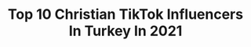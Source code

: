 ---
title: Top 10 Christian TikTok Influencers In Turkey In 2021
description: >-
  Find top christian TikTok influencers in Turkey in 2021. Most popular hashtags: #ke #cristiano #foryou #foryoupage.
platform: TikTok
hits: 11
text_top: See the best TikTok influencers on inBeat.
text_bottom: Our platform has 11 TikTok influencers like this in Turkey for you to collaborate.
profiles:
  - username: "beratincin01"
    fullname: >-
      Ben BEROO
    bio: >-
      
    location: "Turkey"
    followers: 2216
    engagement: 1031
    commentsToLikes: 0.032077
    id: ck8j419ii0izy0j789iluchlk
    verified: false
    hashtags: "#tiktoktreanding, #kesfettv, #instantbollywood, #tiktoktrends"
  - username: "erenkaankaracan"
    fullname: >-
      CristianoEren7
    bio: >-
      hedef 300K takipçi takip ederseniz sevinirim #teameren
    location: "Turkey"
    followers: 256500
    engagement: 1244
    commentsToLikes: 0.003125
    id: ckd05dya69tdq0j23y6e1qgje
    verified: false
    hashtags: "#realmadridfc, #fotbaall, #cr7fans, #beni"
  - username: "persian_lion"
    fullname: >-
      Persian_lion
    bio: >-
      I love football & speaking the truth. 18. All a Joke. Let’s get 20K by Christmas
    location: "Turkey"
    followers: 15700
    engagement: 585
    commentsToLikes: 0.163325
    id: ckcdke49l99dm0j23ol3gbu4u
    verified: false
    hashtags: "#arsenal, #britishhumour, #soccer, #football"
  - username: "stilistresulnew"
    fullname: >-
      StilistResul
    bio: >-
      📍GAZİANTEP RANDEVU İÇİN MESAJ BÖLÜMÜNDEN ULAŞABİLİRSİNİZ ( HERKESE AÇIK )
    location: "Turkey"
    followers: 13800
    engagement: 556
    commentsToLikes: 0.050706
    id: cka6lh4va34gq0i78ast0q8f6
    verified: false
    hashtags: "#adana, #ke, #antalya, #manavgat"
  - username: "diablo_blood0"
    fullname: >-
      мєииαи_27
    bio: >-
      Gaziantep
    location: "Turkey"
    followers: 31200
    engagement: 455
    commentsToLikes: 0.041711
    id: cka9ouk9q68ca0i78nsumi5tq
    verified: false
    hashtags: "#ke, #pugb, #pov, #foryou"
  - username: "futbolcity"
    fullname: >-
      Futbol City
    bio: >-
      En güncel ve en güzel Futbol Videoları için takip edelim instagram:sameterdemirx
    location: "Turkey"
    followers: 2519
    engagement: 717
    commentsToLikes: 0.025534
    id: ckai8356b2qic0i78mdnjx5fi
    verified: false
    hashtags: "#futboltr, #kesfetteyizzzz, #xyzbca, #opposelfie"
  - username: "futbolkurdi"
    fullname: >-
      Futbolkurdi
    bio: >-
      
    location: "Turkey"
    followers: 12500
    engagement: 916
    commentsToLikes: 0.013617
    id: cka9m4xdv3wav0i78e0okcbxa
    verified: false
    hashtags: "#futbol, #ke, #futbolkurdi, #tiktokt"
  - username: "emre_b20"
    fullname: >-
      EMO⚡️
    bio: >-
      İnstagram İçin Tıkla ☝️ Sende Takip Et Birlikte Issıralım Ortalığı ❤️ Topçu ⚽️20
    location: "Turkey"
    followers: 3507
    engagement: 369
    commentsToLikes: 0.034088
    id: ckb93juwnkfrq0j23hwdwl6re
    verified: false
    hashtags: "#gym, #elaz, #challenge, #tiktokturkey"
  - username: "____krkmz__01__47____"
    fullname: >-
      🤙 b@tmanlı 🤞
    bio: >-
      🛑 Welcome To My Family 🛑 👆 inst : @____krkmz__01__47____ 👆 17 years
    location: "Turkey"
    followers: 17352
    engagement: 805
    commentsToLikes: 0.012866
    id: ckae8cfeql9k50i78l7az9zzr
    verified: false
    hashtags: "#falcao, #gsd, #vartolu, #slowmo"
  - username: "acemileylek"
    fullname: >-
      Acemi Leylek
    bio: >-
      Facebook.Com/PopulerVideolar Sayfamız Daha Fazlası
    location: "Turkey"
    followers: 26100
    engagement: 268
    commentsToLikes: 0.015067
    id: ckb97bhnbpznu0j23fjq1dwnh
    verified: false
    hashtags: "#inan, #ilgin, #ke, #foryoupage"
---